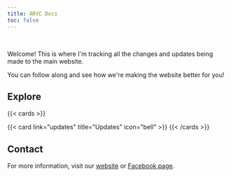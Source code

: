 ```yaml
---
title: ARYC Docs
toc: false
---
```


<br>

Welcome! This is where I'm tracking all the changes and updates being made to the main website.

You can follow along and see how we're making the website better for you!

## Explore

{{< cards >}}
  <!--{{< card link="docs" title="Docs" icon="book-open" >}}-->
  <!--{{< card link="about" title="About" icon="user" >}}-->
  {{< card link="updates" title="Updates" icon="bell" >}}
{{< /cards >}}

## Contact

For more information, visit our [website](https://adventuready.net/contact) or [Facebook page](https://facebook.com/AdventuReadyYouthClub).
